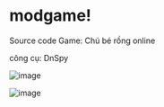 # modgame! 
Source code Game: Chú bé rồng online

công cụ: DnSpy


![image](https://user-images.githubusercontent.com/55520250/187051486-d220505f-d745-4a7c-9c62-cf9993daddd8.png)

![image](https://user-images.githubusercontent.com/55520250/186760262-fcb57cf6-12d0-4406-a191-687e7e4bf6d7.png)

